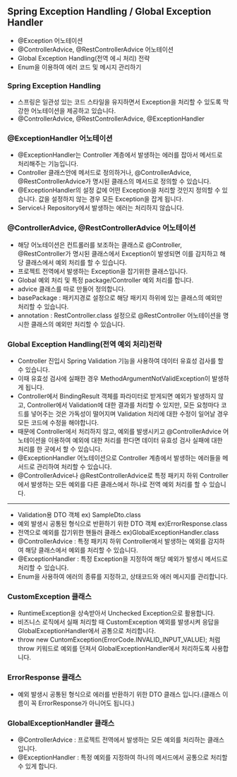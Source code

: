 ## Spring Exception Handling / Global Exception Handler
- @Exception 어노테이션
- @ControllerAdvice, @RestControllerAdvice 어노테이션
- Global Exception Handling(전역 에ㅚ 처리) 전략
- Enum을 이용하여 에러 코드 및 메시지 관리하기

### Spring Exception Handling
- 스프링은 일관성 있는 코드 스타일을 유지하면서 Exception을 처리할 수 있도록 막강한 어노테이션을 제공하고 있습니다.
- @ControllerAdvice, @RestControllerAdvice, @ExceptionHandler

### @ExceptionHandler 어노테이션
- @ExceptionHandler는 Controller 계층에서 발생하는 에러를 잡아서 메서드로 처리해주는 기능입니다.
- Controller 클래스안에 메서드로 정의하거나, @ControllerAdvice, @RestControllerAdvice가 명시된 클래스의 메서드로 정의할 수 있습니다.
- @ExceptionHandler의 설정 값에 어떤 Exception을 처리할 것인지 정의할 수 있습니다. 값을 설정하지 않는 경우 모든 Exception을 잡게 됩니다.
- Service나 Repository에서 발생하는 에러는 처리하지 않습니다.

### @ControllerAdvice, @RestControllerAdvice 어노테이션
- 해당 어노테이션은 컨트롤러를 보조하는 클래스로 @Controller, @RestController가 명시된 클래스에서 Exception이 발생되면 이를 감지하고 해당 클래스에서 예외 처리를 할 수 있습니다.
- 프로젝트 전역에서 발생하는 Exception을 잡기위한 클래스입니다.
- Global 예외 처리 및 특정 package/Controller 예외 처리를 합니다.
- advice 클래스를 따로 만들어 정의합니다.
- basePackage : 패키지경로 설정으로 해당 패키지 하위에 있는 클래스의 예외만 처리할 수 있습니다.
- annotation : RestController.class 설정으로 @RestController 어노테이션을 명시한 클래스의 예외만 처리할 수 있습니다.

### Global Exception Handling(전역 예외 처리)전략
- Controller 진입시 Spring Validation 기능을 사용하여 데이터 유효성 검사를 할 수 있습니다.
- 이때 유효성 검사에 실패한 경우 MethodArgumentNotValidException이 발생하게 됩니다.
- Controller에서 BindingResult 객체를 파라미터로 받게되면 예외가 발생하지 않고, Controller에서 Validation에 대한 결과를 처리할 수 있지만, 모든 요청마다 코드를 넣어주는 것은 가독성이 떨어지며 Validation 처리에 대한 수정이 일어날 경우 모든 코드에 수정을 해야합니다.
- 때문에 Controller에서 처리하지 않고, 예외를 발생시키고 @ControllerAdvice 어노테이션을 이용하여 예외에 대한 처리를 한다면 데이터 유효성 검사 실패에 대한 처리를 한 곳에서 할 수 있습니다.
- @ExceptionHandler 어노테이션으로 Controller 계층에서 발생하는 에러들을 메서드로 관리하여 처리할 수 있습니다.
- @ControllerAdvice나 @RestControllerAdvice로 특정 패키지 하위 Controller에서 발생하는 모든 예외를 다른 클래스에서 하나로 전역 예외 처리를 할 수 있습니다.
---
- Validation용 DTO 객체 ex) SampleDto.class
- 예외 발생시 공통된 형식으로 반환하기 위한 DTO 객체 ex)ErrorResponse.class
- 전역으로 예외를 잡기위한 핸들러 클래스 ex)GlobalExceptionHandler.class
- @ControllerAdvice : 특정 패키지 하위 Controller에서 발생하는 예외를 감지하여 해당 클래스에서 예외를 처리할 수 있습니다.
- @ExceptionHandler : 특정 Exception을 지정하여 해당 예외가 발생시 메서드로 처리할 수 있습니다.
- Enum을 사용하여 에러의 종류를 지정하고, 상태코드와 에러 메시지를 관리합니다.

### CustomException 클래스
- RuntimeException을 상속받아서 Unchecked Exception으로 활용합니다.
- 비즈니스 로직에서 실패 처리할 때 CustomException 예외를 발생시켜 응답을 GlobalExceptionHandler에서 공통으로 처리합니다.
- throw new CuntomException(ErrorCode.INVALID_INPUT_VALUE); 처럼 throw 키워드로 예외를 던져서 GlobalExceptionHandler에서 처리하도록 사용합니다.

### ErrorResponse 클래스
- 예외 발생시 공통된 형식으로 에러를 반환하기 위한 DTO 클래스 입니다.(클래스 이름이 꼭 ErrorResponse가 아니어도 됩니다.)

### GlobalExceptionHandler 클래스
- @ControllerAdvice : 프로젝트 전역에서 발생하는 모든 예외를 처리하는 클래스입니다.
- @ExceptionHandler : 특정 예외를 지정하여 하나의 메서드에서 공통으로 처리할 수 있게 합니다.
